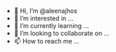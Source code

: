 - 👋 Hi, I’m @aleenajhos
- 👀 I’m interested in ...
- 🌱 I’m currently learning ...
- 💞️ I’m looking to collaborate on ...
- 📫 How to reach me ...

<!---
aleenajhos/aleenajhos is a ✨ special ✨ repository because its `README.md` (this file) appears on your GitHub profile.
You can click the Preview link to take a look at your changes.
--->
